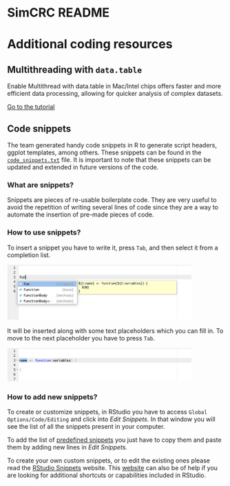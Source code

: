 # SimCRC README


<!-- 
&#10;**Here are some ideas to get you started:**
🙋‍♀️ A short introduction - what is your organization all about?
🌈 Contribution guidelines - how can the community get involved?
👩‍💻 Useful resources - where can the community find your docs? Is there anything else the community should know?
🍿 Fun facts - what does your team eat for breakfast?
🧙 Remember, you can do mighty things with the power of 
[Markdown](https://docs.github.com/github/writing-on-github/getting-started-with-writing-and-formatting-on-github/basic-writing-and-formatting-syntax) 
-->
<!-- 
To render the quarto document as an .md file you need to execute the following command in the *terminal*:
- quarto render profile/README.qmd 
-->

# Additional coding resources

## Multithreading with `data.table`

Enable Multithread with data.table in Mac/Intel chips offers faster and
more efficient data processing, allowing for quicker analysis of complex
datasets.

[Go to the tutorial](profile/multithread/multithread.pdf)

## Code snippets

The team generated handy code snippets in R to generate script headers,
ggplot templates, among others. These snippets can be found in the
[`code_snippets.txt`](https://github.com/SimCRC/.github/blob/main/code_snippets.txt)
file. It is important to note that these snippets can be updated and
extended in future versions of the code.

### What are snippets?

Snippets are pieces of re-usable boilerplate code. They are very useful
to avoid the repetition of writing several lines of code since they are
a way to automate the insertion of pre-made pieces of code.

### How to use snippets?

To insert a snippet you have to write it, press `Tab`, and then select
it from a completion list.

<img src="figs/snippet_1.png" style="width:85.0%"
data-fig-align="center" alt="Snippet autocompletion list." />

It will be inserted along with some text placeholders which you can fill
in. To move to the next placeholder you have to press `Tab`.

<img src="figs/snippet_2.png" style="width:85.0%"
data-fig-align="center"
alt="Switch between snippet placeholders by pressing `Tab`." />

### How to add new snippets?

To create or customize snippets, in RStudio you have to access
`Global Options/Code/Editing` and click into *Edit Snippets*. In that
window you will see the list of all the snippets present in your
computer.

To add the list of [predefined
snippets](https://github.com/SimCRC/.github/blob/main/code_snippets.txt)
you just have to copy them and paste them by adding new lines in *Edit
Snippets.*

To create your own custom snippets, or to edit the existing ones please
read the [RStudio
Snippets](https://rstudio.github.io/rstudio-extensions/rstudio_snippets.html)
website. This
[website](https://www.hertiecodingclub.com/events/07_shorcuts_r/) can
also be of help if you are looking for additional shortcuts or
capabilities included in RStudio.
